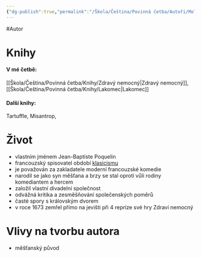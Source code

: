 ```yaml
---
{"dg-publish":true,"permalink":"/Škola/Čeština/Povinná četba/Autoři/Moliére/","created":"2023-11-28T11:56:41.516+01:00","updated":"2024-03-13T18:25:19.154+01:00"}
---
```


#Autor 
# Knihy
#### V mé četbě:
[[Škola/Čeština/Povinná četba/Knihy/Zdravý nemocný\|Zdravý nemocný]], [[Škola/Čeština/Povinná četba/Knihy/Lakomec\|Lakomec]]
#### Další knihy:
Tartuffle, Misantrop, 
# Život
- vlastním jménem Jean-Baptiste Poquelin
- francouzský spisovatel období [klasicismu](Klasicismus.md)
- je považován za zakladatele moderní francouzské komedie
- narodil se jako syn měšťana a brzy se stal oproti vůli rodiny komediantem a hercem
- založil vlastní divadelní společnost
- odvážná kritika a zesměšňování společenských poměrů
- časté spory s královským dvorem
- v roce 1673 zemřel přímo na jevišti při 4 repríze své hry Zdraví nemocný
# Vlivy na tvorbu autora
- měšťanský původ

